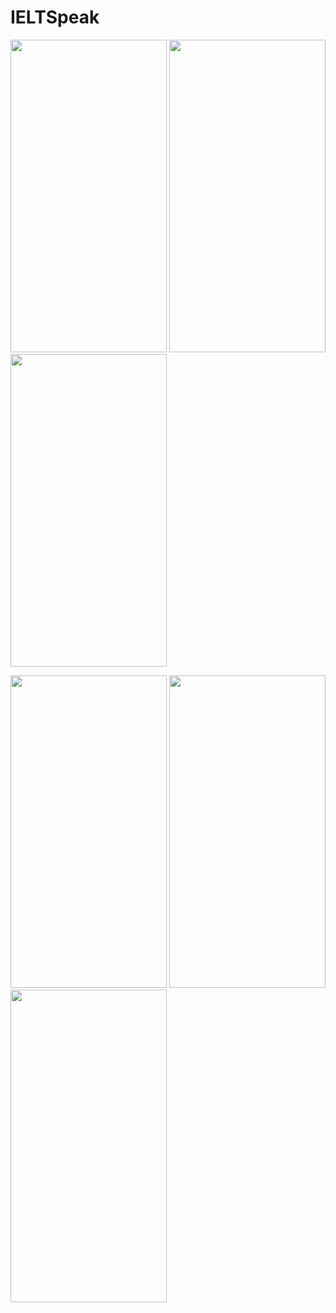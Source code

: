 # IELTSpeak

<p float="left">
  <img src="https://user-images.githubusercontent.com/81459697/201522376-d3f850dc-c4cc-47c4-9214-41e116cc4b81.png" width="250" height="500">
  <img src="https://user-images.githubusercontent.com/81459697/201522428-2c40ae9d-0d2d-4159-ad9c-a9469bf2fd98.png" width="250" height="500">
  <img src="https://user-images.githubusercontent.com/81459697/201522434-bbb91654-b4f8-4dd3-b711-8403656ff6f3.png" width="250" height="500">
</p>

<p float="left">
  <img src="https://user-images.githubusercontent.com/81459697/201522445-16a0ee1b-e271-41cc-b684-f56141e76df1.png" width="250" height="500">
  <img src="https://user-images.githubusercontent.com/81459697/201522450-213823e7-0199-4af9-bdf0-062cb427083d.png"width="250" height="500">
  <img src="https://user-images.githubusercontent.com/81459697/201522454-e5d9efca-4a65-45ef-aea4-74f8f6c4d15e.png" width="250" height="500">
</p>
